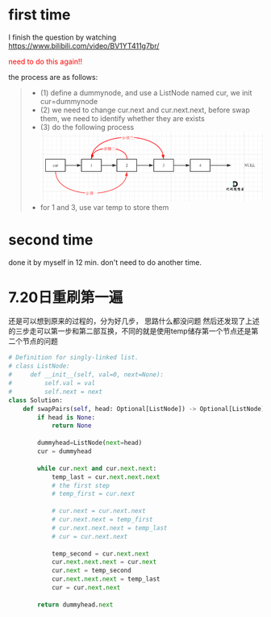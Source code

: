 # first time
I finish the question by watching https://www.bilibili.com/video/BV1YT411g7br/

<font color="red">need to do this again!!</font>

the process are as follows:
>+ (1) define a dummynode, and use a ListNode named cur, we init cur=dummynode
>+ (2) we need to change cur.next and cur.next.next, before swap them, we need to identify whether they are exists
>+ (3) do the following process ![picture](./picture.png)
>+ for 1 and 3, use var temp to store them

# second time
done it by myself in 12 min. don't need to do another time.

# 7.20日重刷第一遍
还是可以想到原来的过程的，分为好几步， 思路什么都没问题
然后还发现了上述的三步走可以第一步和第二部互换，不同的就是使用temp储存第一个节点还是第二个节点的问题

```python
# Definition for singly-linked list.
# class ListNode:
#     def __init__(self, val=0, next=None):
#         self.val = val
#         self.next = next
class Solution:
    def swapPairs(self, head: Optional[ListNode]) -> Optional[ListNode]:
        if head is None:
            return None

        dummyhead=ListNode(next=head) 
        cur = dummyhead

        while cur.next and cur.next.next:
            temp_last = cur.next.next.next
            # the first step
            # temp_first = cur.next

            # cur.next = cur.next.next
            # cur.next.next = temp_first
            # cur.next.next.next = temp_last
            # cur = cur.next.next
            
            temp_second = cur.next.next
            cur.next.next.next = cur.next
            cur.next = temp_second
            cur.next.next.next = temp_last
            cur = cur.next.next
        
        return dummyhead.next
```